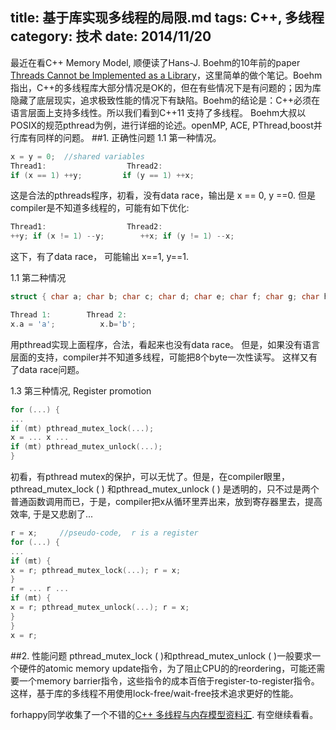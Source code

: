 title: 基于库实现多线程的局限.md
tags: C++, 多线程
category: 技术
date: 2014/11/20
---
最近在看C++ Memory Model, 顺便读了Hans-J. Boehm的10年前的paper [Threads Cannot be Implemented as a Library](http://www.hpl.hp.com/techreports/2004/HPL-2004-209.pdf)，这里简单的做个笔记。Boehm指出，C++的多线程库大部分情况是OK的，但在有些情况下是有问题的；因为库隐藏了底层现实，追求极致性能的情况下有缺陷。Boehm的结论是：C++必须在语言层面上支持多线性。所以我们看到C++11 支持了多线程。
Boehm大叔以POSIX的规范pthread为例，进行详细的论述。openMP, ACE, PThread,boost并行库有同样的问题。
##1. 正确性问题
1.1  第一种情况。
```cpp
x = y = 0;  //shared variables
Thread1:                  Thread2:
if (x == 1) ++y;         if (y == 1) ++x;
```
这是合法的pthreads程序，初看，没有data race，输出是 x == 0, y ==0. 但是compiler是不知道多线程的，可能有如下优化:
```cpp
Thread1:                  Thread2:
++y; if (x != 1) --y;        ++x; if (y != 1) --x;
```
这下，有了data race， 可能输出 x==1, y==1.

1.1  第二种情况
```cpp
struct { char a; char b; char c; char d; char e; char f; char g; char h; } x;

Thread 1:        Thread 2:
x.a = 'a';          x.b='b';
```
用pthread实现上面程序，合法，看起来也没有data race。 但是，如果没有语言层面的支持，compiler并不知道多线程，可能把8个byte一次性读写。 这样又有了data race问题。

1.3 第三种情况, Register promotion
```cpp
for (...) {
...
if (mt) pthread_mutex_lock(...);
x = ... x ...
if (mt) pthread_mutex_unlock(...);
}
```
初看，有pthread mutex的保护，可以无忧了。但是，在compiler眼里，pthread_mutex_lock ( ) 和pthread_mutex_unlock ( ) 是透明的，只不过是两个普通函数调用而已，于是，compiler把x从循环里弄出来，放到寄存器里去，提高效率, 于是又悲剧了...
```cpp
r = x;     //pseudo-code,  r is a register
for (...) {
...
if (mt) {
x = r; pthread_mutex_lock(...); r = x;
}
r = ... r ...
if (mt) {
x = r; pthread_mutex_unlock(...); r = x;
}
}
x = r;
```
##2. 性能问题
pthread_mutex_lock ( )和pthread_mutex_unlock ( )一般要求一个硬件的atomic memory update指令，为了阻止CPU的的reordering，可能还需要一个memory barrier指令，这些指令的成本百倍于register-to-register指令。这样，基于库的多线程不用使用lock-free/wait-free技术追求更好的性能。

forhappy同学收集了一个不错的[C++ 多线程与内存模型资料汇](https://github.com/forhappy/A-Detailed-Cplusplus-Concurrency-Tutorial/blob/master/zh/chapter8-Memory-Model/web-resources.md). 有空继续看看。


